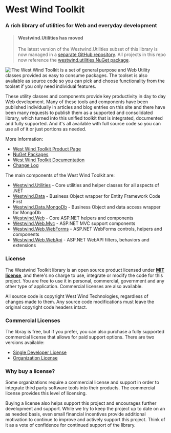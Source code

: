 ﻿# West Wind Toolkit
### A rich library of utilities for Web and everyday development
  

> #### Westwind.Utilities has moved
> The latest version of the Westwind.Utilities subset of this library is now managed in a [separate GitHub repository](https://github.com/RickStrahl/Westwind.Utilities). All projects in this repo now reference the [westwind.utilities NuGet package](https://www.nuget.org/packages/Westwind.Utilities/).

  
<img src="http://west-wind.com/WestwindToolkit/images/WestwindWebToolkit_128x128.png" align="left"/> The West Wind Toolkit is a set of general purpose and Web Utility classes provided as easy to consume packages. The toolset is also available as source code so you can pick and choose functionality from the toolset if you only need individual features.

These utility classes and components provide key productivity in day to day Web development. Many of these tools and components have been published individually in articles and blog entries on this site and there have been many requests to publish them as a supported and consolidated library, which turned into this unified toolkit that is integrated, documented and fully supported. And it's all available with full source code so you can use all of it or just portions as needed.	


More Information:

* [West Wind Toolkit Product Page](http://west-wind.com/westwindtoolkit/)
* [NuGet Packages](http://nuget.org/packages?q=Westwind.)
* [West Wind Toolkit Documentation](http://west-wind.com/westwindtoolkit/docs)
* [Change Log](Changelog.md)

The main components of the West Wind Toolkit are:

* [Westwind.Utilities](./Westwind.Utilities/) - Core utilities and helper classes for all aspects of .NET
* [Westwind.Data](./Westwind.Data) - Business Object wrapper for Entity Framework Code First
* [Westwind.Data.MongoDb](./Westwind.Data.MongoDb) - Business Object and data access wrapper for MongoDb
* [Westwind.Web](./Westwind.Web) - Core ASP.NET helpers and components
* [Westwind.Web.Mvc](./Westwind.Web.Mvc) - ASP.NET MVC support components
* [Westwind.Web.WebForms](./Westwind.Web.WebForms) - ASP.NET WebForms controls, helpers and components
* [Westwind.Web.WebApi](./Westwind.Web.WebApi) - ASP.NET WebAPI filters, behaviors and extensions

### License ###
The Westwind Toolkit library is an open source product licensed under **[MIT license](http://opensource.org/licenses/MIT)**, and there's no charge to use, integrate or modify the code for this project. You are free to use it in personal, commercial, government and any other type of application. Commercial licenses are also available.

All source code is copyright West Wind Technologies, regardless of changes made to them. Any source code modifications must leave the original copyright code headers intact.

### Commercial Licenses
The libray is free, but if you prefer, you can also purchase a fully supported commercial license that allows for paid support options. There are two versions available:

* [Single Developer License](http://store.west-wind.com/product/westwind_toolkit/)
* [Organization License](http://store.west-wind.com/product/westwind_toolkit_org/)

### Why buy a license?
Some organizations require a commercial license and support in order to integrate third party software tools into their products. The commercial license provides this level of licensing.

Buying a license also helps support this project and encourages further development and support. While we try to keep the project up to date on an as needed basis, even small financial incentives provide additional motivation to continue to improve and actively support this project. Think of it as a vote of confidence for continued support of the library.

